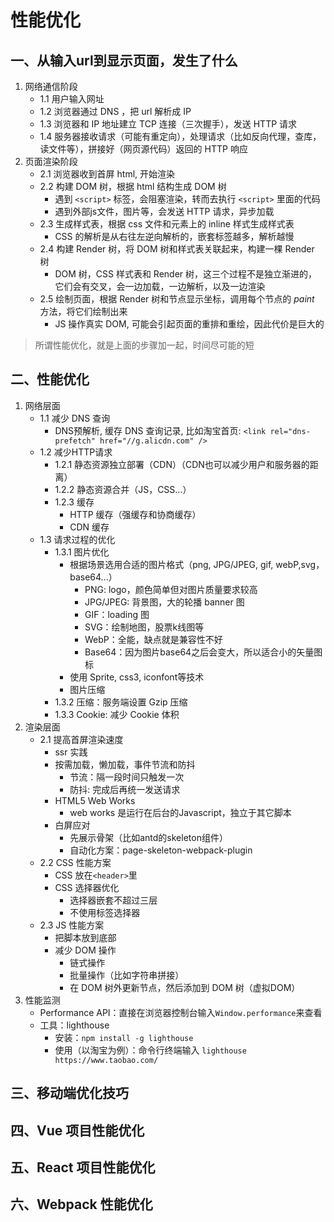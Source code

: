 # 性能优化
## 一、从输⼊url到显示⻚⾯，发⽣了什么
1. 网络通信阶段
    - 1.1 用户输入网址
    - 1.2 浏览器通过 DNS ，把 url 解析成 IP
    - 1.3 浏览器和 IP 地址建立 TCP 连接（三次握手），发送 HTTP 请求
    - 1.4 服务器接收请求（可能有重定向），处理请求（比如反向代理，查库，读文件等），拼接好（网页源代码）返回的 HTTP 响应
2. 页面渲染阶段
    - 2.1 浏览器收到首屏 html, 开始渲染
    - 2.2 构建 DOM 树，根据 html 结构生成 DOM 树
        - 遇到 `<script>` 标签，会阻塞渲染，转而去执行 `<script>` 里面的代码
        - 遇到外部js文件，图片等，会发送 HTTP 请求，异步加载
    - 2.3 生成样式表，根据 css 文件和元素上的 inline 样式生成样式表
        - CSS 的解析是从右往左逆向解析的，嵌套标签越多，解析越慢
    - 2.4 构建 Render 树，将 DOM 树和样式表关联起来，构建一棵 Render 树
        - DOM 树，CSS 样式表和 Render 树，这三个过程不是独立渐进的，它们会有交叉，会一边加载，一边解析，以及一边渲染
    - 2.5 绘制页面，根据 Render 树和节点显示坐标，调用每个节点的 *paint* 方法，将它们绘制出来
        - JS 操作真实 DOM, 可能会引起页面的重排和重绘，因此代价是巨大的
> 所谓性能优化，就是上⾯的步骤加⼀起，时间尽可能的短
## 二、性能优化
1. 网络层面
    - 1.1 减少 DNS 查询
        - DNS预解析, 缓存 DNS 查询记录, 比如淘宝首页: `<link rel="dns-prefetch" href="//g.alicdn.com" />`
    - 1.2 减少HTTP请求
        - 1.2.1 静态资源独立部署（CDN）（CDN也可以减少⽤户和服务器的距离）
        - 1.2.2 静态资源合并（JS，CSS...）
        - 1.2.3 缓存
            - HTTP 缓存（强缓存和协商缓存）
            - CDN 缓存
    - 1.3 请求过程的优化
        - 1.3.1 图片优化
            - 根据场景选用合适的图片格式（png, JPG/JPEG, gif, webP,svg，base64...）
                - PNG: logo，颜⾊简单但对图⽚质量要求较⾼
                - JPG/JPEG: 背景图，大的轮播 banner 图
                - GIF：loading 图
                - SVG：绘制地图，股票k线图等
                - WebP：全能，缺点就是兼容性不好
                - Base64：因为图⽚base64之后会变⼤，所以适合⼩的⽮量图标
            - 使用 Sprite, css3, iconfont等技术
            - 图片压缩
        - 1.3.2 压缩：服务端设置 Gzip 压缩
        - 1.3.3 Cookie: 减少 Cookie 体积
2. 渲染层面
    - 2.1 提高首屏渲染速度
        - ssr 实践
        - 按需加载，懒加载，事件节流和防抖
            - 节流：隔⼀段时间只触发⼀次
            - 防抖: 完成后再统⼀发送请求
        - HTML5 Web Works
            - web works 是运行在后台的Javascript，独立于其它脚本
        - ⽩屏应对
            - 先展示骨架（比如antd的skeleton组件）
            - ⾃动化⽅案：page-skeleton-webpack-plugin
    - 2.2 CSS 性能方案
        - CSS 放在`<header>`里
        - CSS 选择器优化
            - 选择器嵌套不超过三层
            - 不使用标签选择器
    - 2.3 JS 性能方案
        - 把脚本放到底部
        - 减少 DOM 操作
            - 链式操作
            - 批量操作（比如字符串拼接）
            - 在 DOM 树外更新节点，然后添加到 DOM 树（虚拟DOM）
3. 性能监测
    - Performance API：直接在浏览器控制台输入`Window.performance`来查看
    - 工具：lighthouse
        - 安装：`npm install -g lighthouse`
        - 使用（以淘宝为例）：命令行终端输入 `lighthouse https://www.taobao.com/`
## 三、移动端优化技巧
## 四、Vue 项目性能优化
## 五、React 项目性能优化
## 六、Webpack 性能优化

